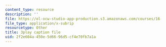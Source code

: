 ```yaml
---
content_type: resource
description: ''
file: https://ol-ocw-studio-app-production.s3.amazonaws.com/courses/16-90-computational-methods-in-aerospace-engineering-spring-2014/2f2e604a450e5d6696d5cf4e70fb7a1a_E9Wx6QaGyR0.vtt
file_type: application/x-subrip
resourcetype: Other
title: 3play caption file
uid: 2f2e604a-450e-5d66-96d5-cf4e70fb7a1a
---
```

